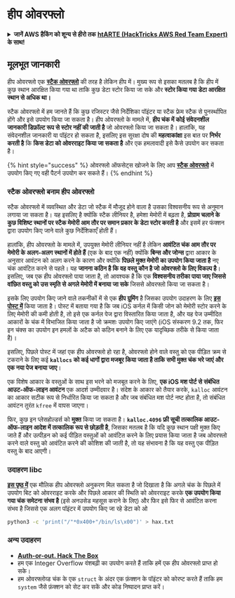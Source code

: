 # हीप ओवरफ्लो

<details>

<summary><strong>जानें AWS हैकिंग को शून्य से हीरो तक</strong> <a href="https://training.hacktricks.xyz/courses/arte"><strong>htARTE (HackTricks AWS Red Team Expert)</strong></a><strong> के साथ!</strong></summary>

HackTricks का समर्थन करने के अन्य तरीके:

* यदि आप अपनी **कंपनी का विज्ञापन HackTricks में देखना चाहते हैं** या **HackTricks को PDF में डाउनलोड करना चाहते हैं** तो [**सब्सक्रिप्शन प्लान्स**](https://github.com/sponsors/carlospolop) देखें!
* [**आधिकारिक PEASS और HackTricks स्वैग**](https://peass.creator-spring.com) प्राप्त करें
* हमारे विशेष [**NFTs**](https://opensea.io/collection/the-peass-family) कलेक्शन [**The PEASS Family**](https://opensea.io/collection/the-peass-family) खोजें
* **शामिल हों** 💬 [**डिस्कॉर्ड समूह**](https://discord.gg/hRep4RUj7f) या [**टेलीग्राम समूह**](https://t.me/peass) या हमें **ट्विटर** 🐦 [**@hacktricks\_live**](https://twitter.com/hacktricks\_live)** पर फॉलो** करें।
* **हैकिंग ट्रिक्स साझा करें और** [**HackTricks**](https://github.com/carlospolop/hacktricks) और [**HackTricks Cloud**](https://github.com/carlospolop/hacktricks-cloud) github repos को PR जमा करके।

</details>

## मूलभूत जानकारी

हीप ओवरफ्लो एक [**स्टैक ओवरफ्लो**](../stack-overflow/) की तरह है लेकिन हीप में। मुख्य रूप से इसका मतलब है कि हीप में कुछ स्थान आरक्षित किया गया था ताकि कुछ डेटा स्टोर किया जा सके और **स्टोर किया गया डेटा आरक्षित स्थान से अधिक था।**

स्टैक ओवरफ्लो में हम जानते हैं कि कुछ रजिस्टर जैसे निर्देशिका पॉइंटर या स्टैक फ्रेम स्टैक से पुनर्स्थापित होंगे और इसे उपयोग किया जा सकता है। हीप ओवरफ्लो के मामले में, **हीप चंक में कोई संवेदनशील जानकारी डिफ़ॉल्ट रूप से स्टोर नहीं की जाती है** जो ओवरफ्लो किया जा सकता है। हालांकि, यह संवेदनशील जानकारी या पॉइंटर हो सकता है, इसलिए इस सुरक्षा दोष की **महत्वाकांक्षा** इस बात पर **निर्भर करती है** कि **किस डेटा को ओवरराइट किया जा सकता है** और एक हमलावादी इसे कैसे उपयोग कर सकता है।

{% hint style="success" %}
ओवरफ्लो ऑफसेट्स खोजने के लिए आप [**स्टैक ओवरफ्लो**](../stack-overflow/#finding-stack-overflows-offsets) में उपयोग किए गए वही पैटर्न उपयोग कर सकते हैं।
{% endhint %}

### स्टैक ओवरफ्लो बनाम हीप ओवरफ्लो

स्टैक ओवरफ्लो में व्यवस्थित और डेटा जो स्टैक में मौजूद होने वाला है उसका विश्वसनीय रूप से अनुमान लगाया जा सकता है। यह इसलिए है क्योंकि स्टैक लीनियर है, हमेशा मेमोरी में बढ़ता है, **प्रोग्राम चलाने के कुछ विशिष्ट स्थानों पर स्टैक मेमोरी आम तौर पर समान प्रकार के डेटा स्टोर करती है** और इसमें हर फंक्शन द्वारा उपयोग किए जाने वाले कुछ निर्देशिकाएँ होती हैं।

हालांकि, हीप ओवरफ्लो के मामले में, उपयुक्त मेमोरी लीनियर नहीं है लेकिन **आवंटित चंक आम तौर पर मेमोरी के अलग-अलग स्थानों में होते हैं** (एक के बाद एक नहीं) क्योंकि **बिन्स और जोन्स** द्वारा आकार के अनुसार आवंटन को अलग करने के कारण और क्योंकि **पिछले मुक्त मेमोरी का उपयोग किया जाता है** नए चंक आवंटित करने से पहले। यह **जानना कठिन है कि वह वस्तु कौन है जो ओवरफ्लो के लिए विकल्प है**। इसलिए, जब एक हीप ओवरफ्लो पाया जाता है, तो आवश्यक है कि एक **विश्वसनीय तरीका पाया जाए जिससे वांछित वस्तु को उस स्मृति से अगले मेमोरी में बनाया जा सके** जिससे ओवरफ्लो किया जा सकता है।

इसके लिए उपयोग किए जाने वाले तकनीकों में से एक **हीप ग्रूमिंग** है जिसका उपयोग उदाहरण के लिए [**इस पोस्ट में**](https://azeria-labs.com/grooming-the-ios-kernel-heap/) किया जाता है। पोस्ट में बताया गया है कि जब iOS कर्नल में किसी जोन को मेमोरी स्टोर करने के लिए मेमोरी की कमी होती है, तो इसे एक कर्नल पेज द्वारा विस्तारित किया जाता है, और यह पेज उम्मीदित आकारों के चंक में विभाजित किया जाता है जो क्रमशः उपयोग किए जाएंगे (iOS संस्करण 9.2 तक, फिर इन चंक्स का उपयोग इन हमलों के अटैक को कठिन बनाने के लिए एक यादृच्छिक तरीके से किया जाता है)।

इसलिए, पिछले पोस्ट में जहां एक हीप ओवरफ्लो हो रहा है, ओवरफ्लो होने वाले वस्तु को एक पीड़ित क्रम से टकराने के लिए कई **`kallocs` को कई धागों द्वारा मजबूर किया जाता है ताकि सभी मुक्त चंक भरे जाएं और एक नया पेज बनाया जाए**।

एक विशेष आकार के वस्तुओं के साथ इस भरने को मजबूत करने के लिए, **एक iOS मश पोर्ट से संबंधित आउट-ऑफ-लाइन आवंटन** एक आदर्श उम्मीदवार है। संदेश के आकार को तैयार करके, `kalloc` आवंटन का आकार सटीक रूप से निर्धारित किया जा सकता है और जब संबंधित मश पोर्ट नष्ट होता है, तो संबंधित आवंटन तुरंत `kfree` में वापस जाएगा।

फिर, कुछ इन प्लेसहोल्डर्स को **मुक्त** किया जा सकता है। **`kalloc.4096` फ्री सूची तत्कालिक आउट-ऑफ-लाइन आदेश में तत्कालिक रूप से छोड़ती है**, जिसका मतलब है कि यदि कुछ स्थान पक्षी मुक्त किए जाते हैं और उत्पीड़न को कई पीड़ित वस्तुओं को आवंटित करने के लिए प्रयास किया जाता है जब ओवरफ्लो करने वाले वस्तु को आवंटित करने की कोशिश की जाती है, तो यह संभावना है कि यह वस्तु एक पीड़ित वस्तु के बाद आएगी।

### उदाहरण libc

[**इस पृष्ठ में**](https://guyinatuxedo.github.io/27-edit\_free\_chunk/heap\_consolidation\_explanation/index.html) एक मौलिक हीप ओवरफ्लो अनुकरण मिल सकता है जो दिखाता है कि अगले चंक के पिछले में उपयोग बिट को ओवरराइट करके और पिछले आकार की स्थिति को ओवरराइट करके **एक उपयोग किया गया चंक समेटना संभव है** (इसे अनउसेड महसूस कराने के लिए) और फिर इसे फिर से आवंटित करना संभव है जिससे एक अलग पॉइंटर में उपयोग किए जा रहे डेटा को ओ
```bash
python3 -c 'print("/"*0x400+"/bin/ls\x00")' > hax.txt
```
### अन्य उदाहरण

* [**Auth-or-out. Hack The Box**](https://7rocky.github.io/en/ctf/htb-challenges/pwn/auth-or-out/)
* हम एक Integer Overflow वंशबढ़ी का उपयोग करते हैं ताकि हमें एक हीप ओवरफ्लो प्राप्त हो सके।
* हम ओवरफ्लोव्ड चंक के एक `struct` के अंदर एक फ़ंक्शन के पॉइंटर को कोरप्ट करते हैं ताकि हम `system` जैसे फ़ंक्शन को सेट कर सकें और कोड निष्पादन प्राप्त करें।
